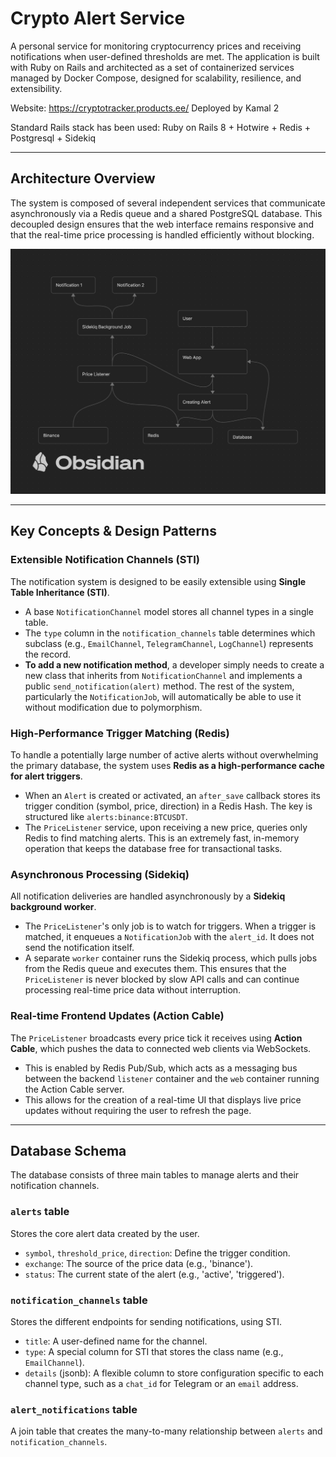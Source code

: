 # Crypto Alert Service

A personal service for monitoring cryptocurrency prices and receiving notifications when user-defined thresholds are met. The application is built with Ruby on Rails and architected as a set of containerized services managed by Docker Compose, designed for scalability, resilience, and extensibility.

Website: https://cryptotracker.products.ee/
Deployed by Kamal 2

Standard Rails stack has been used: Ruby on Rails 8 + Hotwire + Redis + Postgresql + Sidekiq

---

## Architecture Overview

The system is composed of several independent services that communicate asynchronously via a Redis queue and a shared PostgreSQL database. This decoupled design ensures that the web interface remains responsive and that the real-time price processing is handled efficiently without blocking.

![Schema](schema.png "Schema")

-----

## Key Concepts & Design Patterns

### Extensible Notification Channels (STI)

The notification system is designed to be easily extensible using **Single Table Inheritance (STI)**.

  * A base `NotificationChannel` model stores all channel types in a single table.
  * The `type` column in the `notification_channels` table determines which subclass (e.g., `EmailChannel`, `TelegramChannel`, `LogChannel`) represents the record.
  * **To add a new notification method**, a developer simply needs to create a new class that inherits from `NotificationChannel` and implements a public `send_notification(alert)` method. The rest of the system, particularly the `NotificationJob`, will automatically be able to use it without modification due to polymorphism.

### High-Performance Trigger Matching (Redis)

To handle a potentially large number of active alerts without overwhelming the primary database, the system uses **Redis as a high-performance cache for alert triggers**.

  * When an `Alert` is created or activated, an `after_save` callback stores its trigger condition (symbol, price, direction) in a Redis Hash. The key is structured like `alerts:binance:BTCUSDT`.
  * The `PriceListener` service, upon receiving a new price, queries only Redis to find matching alerts. This is an extremely fast, in-memory operation that keeps the database free for transactional tasks.

### Asynchronous Processing (Sidekiq)

All notification deliveries are handled asynchronously by a **Sidekiq background worker**.

  * The `PriceListener`'s only job is to watch for triggers. When a trigger is matched, it enqueues a `NotificationJob` with the `alert_id`. It does not send the notification itself.
  * A separate `worker` container runs the Sidekiq process, which pulls jobs from the Redis queue and executes them. This ensures that the `PriceListener` is never blocked by slow API calls and can continue processing real-time price data without interruption.

### Real-time Frontend Updates (Action Cable)

The `PriceListener` broadcasts every price tick it receives using **Action Cable**, which pushes the data to connected web clients via WebSockets.

  * This is enabled by Redis Pub/Sub, which acts as a messaging bus between the backend `listener` container and the `web` container running the Action Cable server.
  * This allows for the creation of a real-time UI that displays live price updates without requiring the user to refresh the page.

-----

## Database Schema

The database consists of three main tables to manage alerts and their notification channels.

### `alerts` table

Stores the core alert data created by the user.

  * `symbol`, `threshold_price`, `direction`: Define the trigger condition.
  * `exchange`: The source of the price data (e.g., 'binance').
  * `status`: The current state of the alert (e.g., 'active', 'triggered').

### `notification_channels` table

Stores the different endpoints for sending notifications, using STI.

  * `title`: A user-defined name for the channel.
  * `type`: A special column for STI that stores the class name (e.g., `EmailChannel`).
  * `details` (jsonb): A flexible column to store configuration specific to each channel type, such as a `chat_id` for Telegram or an `email` address.

### `alert_notifications` table

A join table that creates the many-to-many relationship between `alerts` and `notification_channels`.
